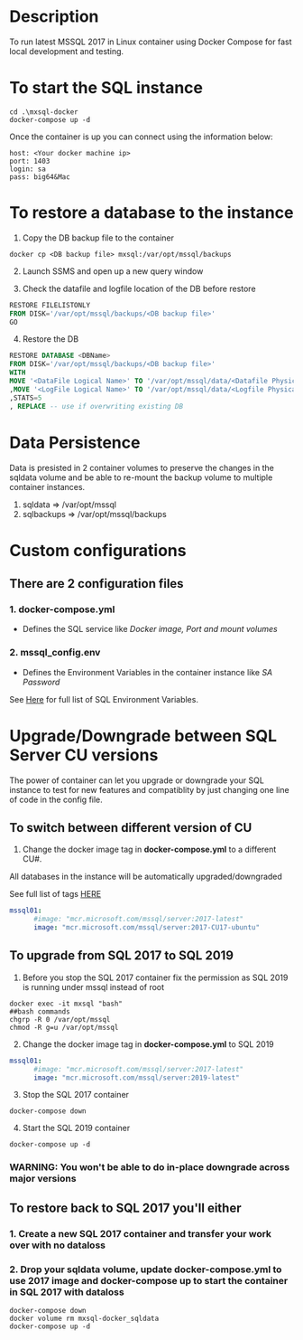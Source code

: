 # Description

To run latest MSSQL 2017 in Linux container using Docker Compose for fast local development and testing.

# To start the SQL instance

```
cd .\mxsql-docker
docker-compose up -d
```
Once the container is up you can connect using the information below:

```
host: <Your docker machine ip>
port: 1403
login: sa
pass: big64&Mac
```

# To restore a database to the instance

1. Copy the DB backup file to the container

```docker
docker cp <DB backup file> mxsql:/var/opt/mssql/backups
```

2. Launch SSMS and open up a new query window

3. Check the datafile and logfile location of the DB before restore

```SQL
RESTORE FILELISTONLY 
FROM DISK='/var/opt/mssql/backups/<DB backup file>'
GO
```

4. Restore the DB

```SQL
RESTORE DATABASE <DBName>
FROM DISK='/var/opt/mssql/backups/<DB backup file>'
WITH 
MOVE '<DataFile Logical Name>' TO '/var/opt/mssql/data/<Datafile Physical Name>'
,MOVE '<LogFile Logical Name>' TO '/var/opt/mssql/data/<Logfile Physical Name>'
,STATS=5
, REPLACE -- use if overwriting existing DB
```

# Data Persistence

Data is presisted in 2 container volumes to preserve the changes in the sqldata volume and be able to re-mount the backup volume to multiple container instances. 

1. sqldata => /var/opt/mssql
2. sqlbackups => /var/opt/mssql/backups

# Custom configurations

## There are 2 configuration files

### 1. docker-compose.yml

* Defines the SQL service like *Docker image, Port and mount volumes*

### 2. mssql_config.env

* Defines the Environment Variables in the container instance like *SA Password*

See [Here](https://docs.microsoft.com/en-us/sql/linux/sql-server-linux-configure-environment-variables?view=sql-server-ver15)
for full list of SQL Environment Variables.

# Upgrade/Downgrade between SQL Server CU versions

The power of container can let you upgrade or downgrade your SQL instance to test for new features and compatiblity by just changing one line of code in the config file.

## To switch between different version of CU 

1. Change the docker image tag in **docker-compose.yml** to a different CU#.

All databases in the instance will be automatically upgraded/downgraded

See full list of tags [HERE](https://hub.docker.com/_/microsoft-mssql-server)

```yaml
mssql01:
      #image: "mcr.microsoft.com/mssql/server:2017-latest"
      image: "mcr.microsoft.com/mssql/server:2017-CU17-ubuntu"
```
## To upgrade from SQL 2017 to SQL 2019

1. Before you stop the SQL 2017 container fix the permission as SQL 2019 is running under mssql instead of root

```docker
docker exec -it mxsql "bash"
##bash commands
chgrp -R 0 /var/opt/mssql
chmod -R g=u /var/opt/mssql
```

2. Change the docker image tag in **docker-compose.yml** to SQL 2019

```yaml
mssql01:
      #image: "mcr.microsoft.com/mssql/server:2017-latest"
      image: "mcr.microsoft.com/mssql/server:2019-latest"
```
3. Stop the SQL 2017 container

```docker
docker-compose down
```

4. Start the SQL 2019 container

```docker
docker-compose up -d
```
### **WARNING: You won't be able to do in-place downgrade across major versions**

## To restore back to SQL 2017 you'll either

### 1. Create a new SQL 2017 container and transfer your work over with no dataloss
### 2. Drop your sqldata volume, update docker-compose.yml to use 2017 image and docker-compose up to start the container in SQL 2017 with dataloss

```docker
docker-compose down
docker volume rm mxsql-docker_sqldata
docker-compose up -d
```








